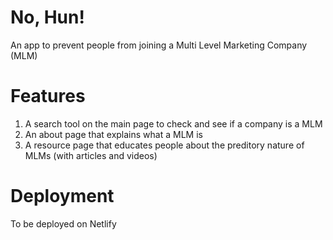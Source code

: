 # No, Hun!
An app to prevent people from joining a Multi Level Marketing Company (MLM)

# Features

<ol>
<li>A search tool on the main page to check and see if a company is a MLM</li>
<li>An about page that explains what a MLM is</li>
<li>A resource page that educates people about the preditory nature of MLMs (with articles and videos)</li>
</ol>

# Deployment
To be deployed on Netlify
